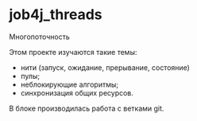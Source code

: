 # job4j_threads

Многопоточность

Этом проекте изучаются такие темы:
- нити (запуск, ожидание, прерывание, состояние)
- пулы;
- неблокирующие алгоритмы;
- синхронизация общих ресурсов.

В блоке производилась работа с ветками git.

